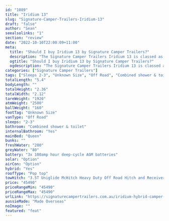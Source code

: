 ```yaml
---
id: "1089"
title: "Iridium 13"
slug: "Signature-Camper-Trailers-Iridium-13"
draft: "false"
author: "Sean"
seealsolinks: "1"
section: "review"
date: "2022-10-10T22:00:09+11:00"
meta:
  title: "Should I buy Iridium 13 by Signature Camper Trailers?"
  description: "The Signature Camper Trailers Iridium 13 is classed as Off Road, and sleeps 2-3 people. It is Made Overseas and comes in at Unknown Size. It generally has Combined shower & toilet."
  ogtitle: "Should I buy Iridium 13 by Signature Camper Trailers?"
  ogdescription: "The Signature Camper Trailers Iridium 13 is classed as Off Road, and sleeps 2-3 people. It is Made Overseas and comes in at Unknown Size. It generally has Combined shower & toilet."
categories: ["Signature Camper Trailers"]
tags: ["Sleeps 2-3", "Unknown Size", "Off Road", "Combined shower & toilet", "Pop top", "Under 50k"]
totalLength: "5.4"
bodyLength: ""
totalHeight: "2.36"
totalWidth: "2.12"
tareWeight: "1920"
atmWeight: "2500"
ballWeight: "160"
footTag: "Unknown Size"
vanType: "Off Road"
sleeps: "2-3"
bathroom: "Combined shower & toilet"
internalBathroom: "Yes"
mainBed: "Queen"
bunks: ""
freshWater: "200"
greyWater: "80"
battery: "3x 100amp hour deep-cycle AGM batteries"
solar: "Option"
airCon: "Option"
hybrid: "Yes"
roofType: "Pop top"
towHitch: "3.5T Uniglide McHitch Heavy Duty Off Road Hitch and Receiver"
price: "45490"
priceRangeMin: "45490"
priceRangeMax: "45490"
urlLink: "https://signaturecampertrailers.com.au/iridium-hybrid-camper-trailer/"
aussieMade: "Made Overseas"
noImage: ""
featured: "feat"
---
```

